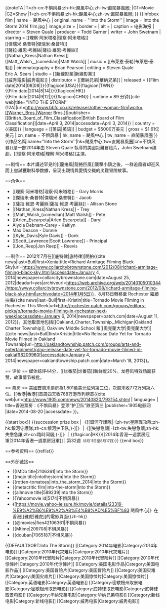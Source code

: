 {{noteTA
|T=zh-cn:不惧风暴;zh-hk:颶風中心;zh-tw:直闖暴風圈;
|G1=Movie
|G2=Show
|1=zh-cn:不惧风暴;zh-hk:颶風中心;zh-tw:直闖暴風圈;
}}
{{Infobox film
| name           = 颶風中心
| original_name  = ''Into the Storm''
| image          = Into the Storm 2014 film.jpg 
| image_size     = 
| border         = 
| alt            = 
| caption        = 电影海报
| director       = Steven Quale
| producer       = Todd Garner
| writer         = John Swetnam
| starring       = [[理察·阿米塔格|理察·阿米塔格]]<br />[[傑瑞米·桑普特|傑瑞米·桑普特]]<br />[[薩拉·維恩·考麗絲|薩拉·維恩·考麗絲]]<br />[[Nathan_Kress|Nathan Kress]]<br />[[Matt_Walsh__(comedian)|Matt Walsh]]
| music          = [[布萊恩·泰勒|布萊恩·泰勒]]
| cinematography = Brian Pearson
| editing        = Steven Quale<br />Eric A. Sears
| studio         = [[新線影業|新線影業]]<br />[[威秀電影|威秀電影]]
| distributor    = [[華納兄弟|華納兄弟]]
| released       = {{Film date|2014|08|08|}}{{flagicon|USA}}{{flagicon|TWN}}<br>{{Film date|2014|8|14|}}{{flagicon|HK}}<br>{{Film date|2014|9|12|}}{{flagicon|CHN}}
| runtime        = 89 分钟<!--Theatrical runtime: 89:08--><ref>{{cite web|title=''INTO THE STORM'' (12A)|url=http://www.bbfc.co.uk/releases/other-woman-film|work=[[Warner_Bros.|Warner Bros.]]|publisher=[[British_Board_of_Film_Classification|British Board of Film Classification]]|date=April 3, 2014|accessdate=April 3, 2014}}</ref>
| country        = {{美国}}
| language       = [[英语|英语]]
| budget         = $5000万美元
| gross          = $1.61亿美元
| cn_name        = 不惧风暴
| hk_name        = 颶風中心
| tw_name        = 直闖暴風圈
}}
{{作品名稱|name=''Into the Storm''|hk=颶風中心|tw=直闖暴風圈|cn=不惧风暴}}是一部2014年由 Steven Quale 執導的美國災難冒险片，John Swetnam编劇，[[理察·阿米塔格|理察·阿米塔格]]主演。

==剧情==
本片講述罕見的[[龍捲風|龍捲巨風]]襲擊小鎮之後，一群追風者却迎风而上嘗試獲取科學数據，呈现出親情與愛情交織的災難冒險故事。

==角色==
* [[理察·阿米塔格|理察·阿米塔格]] - Gary Morris
* [[傑瑞米·桑普特|傑瑞米·桑普特]] - Jacob
* [[薩拉·維恩·考麗絲|薩拉·維恩·考麗絲]] - Allison Stone
* [[Nathan_Kress|Nathan Kress]] - Trey
* [[Matt_Walsh_(comedian)|Matt Walsh]] - Pete
* [[Arlen_Escarpeta|Arlen Escarpeta]] - Daryl
* Alycia Debnam-Carey - Kaitlyn
* Max Deacon - Donnie
* [[Kyle_Davis|Kyle Davis]] - Donk
* [[Scott_Lawrence|Scott Lawrence]] - Principal
* [[Jon_Reep|Jon Reep]] - Reevis

==制作==
2012年7月在[[底特律|底特律]]開拍<ref>{{cite news|last=Bull|first=Xenia|title=Richard Armitage Filming Black Sky|url=https://www.collarcitybrownstone.com/2012/08/richard-armitage-filming-black-sky.html|accessdate=January 4, 2014|newspaper=collarcitybrownstone.com|date=August 25, 2012|deadurl=yes|archiveurl=https://web.archive.org/web/20140105010344/https://www.collarcitybrownstone.com/2012/08/richard-armitage-filming-black-sky.html|archivedate=2014年1月5日}}</ref>，8月13日轉移至 Rochester 繼續拍攝<ref>{{cite news|last=Bull|first=Kristin|title=Tornado Movie Filming in Rochester This Week|url=http://rochester.patch.com/groups/editors-picks/p/tornado-movie-filming-in-rochester-next-week|accessdate=January 6, 2014|newspaper=patch.com|date=August 11, 2012}}</ref>。其他取景地包括[[Oakland_Charter_Township,_Michigan|Oakland Charter Township]], Oakview Middle School 和[[奧克蘭大学|奧克蘭大学]]<ref>{{cite news|last=Bull|first=Kristin|title=No Release Date Yet for Tornado Movie Filmed in Oakland Township|url=http://oaklandtownship.patch.com/groups/arts-and-entertainment/p/no-release-date-yet-for-tornado-movie-filmed-in-oaklaf98209960f|accessdate=January 4, 2014|newspaper=oaklandtownship.patch.com|date=March 18, 2013}}</ref>。

== 评价 ==
媒体综评44分，[[烂番茄|烂番茄]]新鲜度20%，龙卷风特效场面获赞，故事情节被批。

== 票房 ==
美國首周末票房為1,801萬美元位列第三位，次周末收772万列第六位。[[香港|香港]]首周四天收768万港币列榜首<ref >{{cite web|url=http://www.1905.com/news/20140820/793154.shtml | language= | title=香港票房：《不惧风暴》登顶“护卫队”跌至第三 |publisher=1905电影网 |date=2014-08-20 |accessdate= }}</ref>。

{{start box}}
{{succession prize box | 《[[銀河守護隊|-{zh-tw:星際異攻隊;zh-hk:銀河守護隊;zh-cn:银河护卫队;}-]]》 |《[[失戀急讓|-{zh-tw:失戀急讓;zh-hk:失戀急讓;zh-cn:臨時同居;}-]]》 | {{flagicon|HK}}[[2014年香港一週票房冠軍|2014年香港一週票房冠軍]] | 第32週<small>（8月11日至8月17日）</small>}}
{{end box}}

==参考资料==
{{reflist}}

==外部链接==
* {{IMDb title|2106361|Into the Storm}}
* {{mojo title|intothestorm|Into the Storm}}
* {{rotten-tomatoes|into_the_storm_2014|Into the Storm}}
* {{metacritic film|into-the-storm|Into the Storm}}
* {{allmovie title|589239|Into the Storm}}
* {{Yahoomovie id|5174|不惧风暴}}
* 《[https://movie.yahoo-leisure.hk/movie/details/23319-%E9%A2%B6%E9%A2%A8%E4%B8%AD%E5%BF%83 颶風中心]》在香港[[雅虎|雅虎]]的電影頁面{{zh-hk}}
* {{@movies|fien42106361|不惧风暴}}
* {{Mtime|209708|不惧风暴}}
* {{douban|7065187|不惧风暴}}

{{DEFAULTSORT:Into The Storm}}
[[Category:2014年电影|Category:2014年电影]]
[[Category:2010年代灾难片|Category:2010年代灾难片]]
[[Category:2010年代冒险片|Category:2010年代冒险片]]
[[Category:2010年代惊悚片|Category:2010年代惊悚片]]
[[Category:美国电影作品|Category:美国电影作品]]
[[Category:美国冒险片|Category:美国冒险片]]
[[Category:美国灾难片|Category:美国灾难片]]
[[Category:美国惊悚片|Category:美国惊悚片]]
[[Category:英语电影|Category:英语电影]]
[[Category:密歇根州取景电影|Category:密歇根州取景电影]]
[[Category:底特律取景电影|Category:底特律取景电影]]
[[Category:华纳兄弟电影|Category:华纳兄弟电影]]
[[Category:新线电影|Category:新线电影]]
[[Category:威秀电影|Category:威秀电影]]